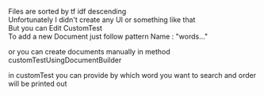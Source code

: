 Files are sorted by tf idf descending\
Unfortunately I didn't create any UI or something like that\
But you can Edit CustomTest\
To add a new Document just follow pattern Name : "words..." 

or you can create documents manually in method customTestUsingDocumentBuilder
 
 in customTest you can provide by which word you want to search and order will be printed out